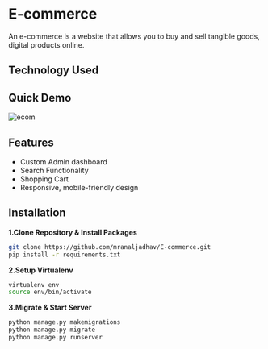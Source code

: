 # E-commerce

An e-commerce is a website that allows you to buy and sell tangible goods, digital products online.

## Technology Used


## Quick Demo

![ecom](https://media.giphy.com/media/udos909LXwOyNgc2Fa/giphy.gif)


## Features 

- Custom Admin dashboard
- Search Functionality
- Shopping Cart
- Responsive, mobile-friendly design

## Installation

**1.Clone Repository & Install Packages**
```sh
git clone https://github.com/mranaljadhav/E-commerce.git
pip install -r requirements.txt
```
**2.Setup Virtualenv**
```sh
virtualenv env
source env/bin/activate
```
**3.Migrate & Start Server**
```sh
python manage.py makemigrations
python manage.py migrate
python manage.py runserver
```
